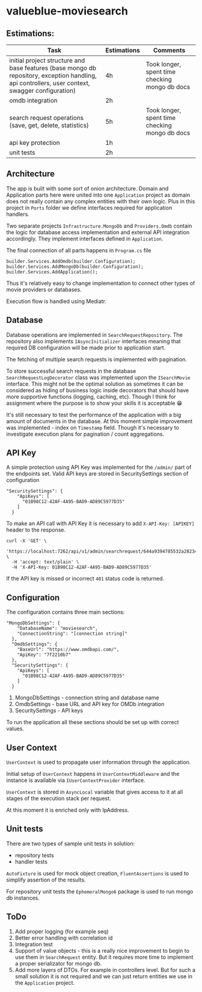 # valueblue-moviesearch

## Estimations:


| Task | Estimations | Comments |
| ----------- | ----------- | ----------- |
| initial project structure and base features (base mongo db repository, exception handling, api controllers, user context, swagger configuration) | 4h | Took longer, spent time checking mongo db docs |
| omdb integration | 2h |
| search request operations (save, get, delete, statistics) | 5h |  Took longer, spent time checking mongo db docs |
| api key protection | 1h | |
| unit tests | 2h | |


## Architecture

The app is built with some sort of onion architecture.
Domain and Application parts here were united into one `Application` project as domain does not really contain any complex entities with their own logic. Plus in this project in `Ports` folder we define interfaces required for application handlers.

Two separate projects `Infrastructure.MongoDb` and `Providers.Omdb` contain the logic for database access implementation and external API integration accordingly. They implement interfaces defined in `Application`.

The final connection of all parts happens in `Program.cs` file

```
builder.Services.AddOmdb(builder.Configuration);
builder.Services.AddMongoDb(builder.Configuration);
builder.Services.AddApplication();
```
Thus it's relatively easy to change implementation to connect other types of movie providers or databases.

Execution flow is handled using Mediatr.

## Database


Database operations are implemented in `SearchRequestRepository`. The repository also implements `IAsyncInitializer` interfaces meaning that required DB configuration will be made prior to application start.

The fetching of multiple search requests is implemented with pagination.

To store successful search requests in the database `SearchRequestLogDecorator` class was implemented upon the `ISearchMovie` interface. This might not be the optimal solution as sometimes it can be considered as hiding of business logic inside decorators that should have more supportive functions (logging, caching, etc). Though I think for assignment where the purpose is to show your skills it is acceptable 😁

It's still necessary to test the performance of the application with a big amount of documents in the database. At this moment simple improvement was implemented - index on `Timestamp` field. Though it's necessary to investigate execution plans for pagination / count aggregations.

## API Key

A simple protection using API Key was implemented for the `/admin/` part of the endpoints set.
Valid API keys are stored in SecuritySettings section of configuration
```
"SecuritySettings": {
    "ApiKeys": [
      "01B98C12-42AF-4A95-BAD9-AD89C5977D35"
    ]
  }
```
To make an API call with API Key it is necessary to add `X-API-Key: [APIKEY]` header to the response.

```
curl -X 'GET' \
  'https://localhost:7262/api/v1/admin/searchrequest/644a9394785532a28234fe95' \
  -H 'accept: text/plain' \
  -H 'X-API-Key: 01B98C12-42AF-4A95-BAD9-AD89C5977D35'
```

If the API key is missed or incorrect `401` status code is returned.

## Configuration

The configuration contains three main sections:
```
"MongoDbSettings": {
    "DatabaseName": "moviesearch",
    "ConnectionString": "[connection string]"
  },
  "OmdbSettings": {
    "BaseUrl": "https://www.omdbapi.com/",
    "ApiKey": "7f2210b7"
  },
  "SecuritySettings": {
    "ApiKeys": [
      "01B98C12-42AF-4A95-BAD9-AD89C5977D35"
    ]
  }
```

1. MongoDbSettings - connection string and database name
2. OmdbSettings - base URL and API key for OMDb integration
3. SecuritySettings - API keys

To run the application all these sections should be set up with correct values.

## User Context


`UserContext` is used to propagate user information through the application.

Initial setup of `UserContext` happens in `UserContextMiddleware` and the instance is available via `IUserContextProvider` interface.

`UserContext` is stored in `AsyncLocal` variable that gives access to it at all stages of the execution stack per request.

At this moment it is enriched only with IpAddress.

## Unit tests

There are two types of sample unit tests in solution:
- repository tests
- handler tests

`AutoFixture` is used for mock object creation, `FluentAssertions` is used to simplify assertion of the results.

For repository unit tests the `EphemeralMongo6` package is used to run mongo db instances.

## ToDo

1. Add proper logging (for example seq)
2. Better error handling with correlation id
3. Integration test
4. Support of value objects - this is a really nice improvement to begin to use them in `SearchRequest` entity. But it requires more time to implement a proper serializator for mongo db.
5. Add more layers of DTOs. For example in controllers level. But for such a small solution it is not required and we can just return entities we use in the `Application` project.





